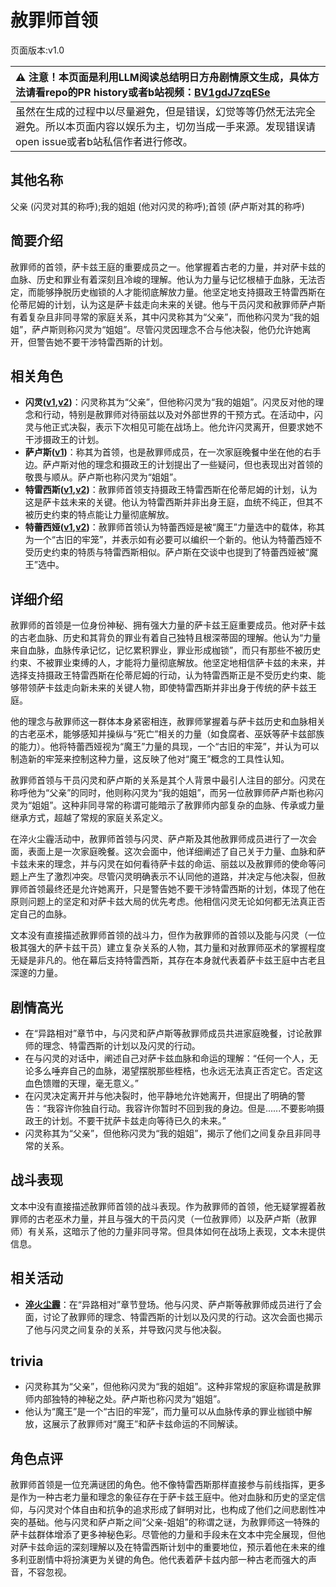 # 赦罪师首领
页面版本:v1.0
 

| :warning: 注意！本页面是利用LLM阅读总结明日方舟剧情原文生成，具体方法请看repo的PR history或者b站视频：[BV1gdJ7zqESe](https://www.bilibili.com/video/BV1gdJ7zqESe/)         |
|:----------------------------|
| 虽然在生成的过程中以尽量避免，但是错误，幻觉等等仍然无法完全避免。所以本页面内容以娱乐为主，切勿当成一手来源。发现错误请open issue或者b站私信作者进行修改。|



## 其他名称
父亲 (闪灵对其的称呼);我的姐姐 (他对闪灵的称呼);首领 (萨卢斯对其的称呼)
## 简要介绍
赦罪师的首领，萨卡兹王庭的重要成员之一。他掌握着古老的力量，并对萨卡兹的血脉、历史和罪业有着深刻且冷峻的理解。他认为力量与记忆根植于血脉，无法否定，而能够挣脱历史枷锁的人才能彻底解放力量。他坚定地支持摄政王特雷西斯在伦蒂尼姆的计划，认为这是萨卡兹走向未来的关键。他与干员闪灵和赦罪师萨卢斯有着复杂且非同寻常的家庭关系，其中闪灵称其为“父亲”，而他称闪灵为“我的姐姐”，萨卢斯则称闪灵为“姐姐”。尽管闪灵因理念不合与他决裂，他仍允许她离开，但警告她不要干涉特雷西斯的计划。
## 相关角色
-   **闪灵([v1](char_147_shining.md),[v2](../char_v3/char_147_shining.md))**：闪灵称其为“父亲”，但他称闪灵为“我的姐姐”。闪灵反对他的理念和行动，特别是赦罪师对待丽兹以及对外部世界的干预方式。在活动中，闪灵与他正式决裂，表示下次相见可能在战场上。他允许闪灵离开，但要求她不干涉摄政王的计划。
-   **萨卢斯([v1](extended_char_sa_lu_si.md))**：称其为首领，也是赦罪师成员，在一次家庭晚餐中坐在他的右手边。萨卢斯对他的理念和摄政王的计划提出了一些疑问，但也表现出对首领的敬畏与顺从。萨卢斯也称闪灵为“姐姐”。
-   **特雷西斯([v1](extended_char_te_lei_xi_si.md),[v2](../char_v3/extended_char_te_lei_xi_si.md))**：赦罪师首领支持摄政王特雷西斯在伦蒂尼姆的计划，认为这是萨卡兹未来的关键。他认为特雷西斯并非出身王庭，血统不纯正，但其不被历史约束的特点能让力量彻底解放。
-   **特蕾西娅([v1](extended_char_te_lei_xi_ya.md),[v2](../char_v3/extended_char_te_lei_xi_ya.md))**：赦罪师首领认为特蕾西娅是被“魔王”力量选中的载体，称其为一个“古旧的牢笼”，并表示如有必要可以编织一个新的。他认为特蕾西娅不受历史约束的特质与特雷西斯相似。萨卢斯在交谈中也提到了特蕾西娅被“魔王”选中。
## 详细介绍
赦罪师的首领是一位身份神秘、拥有强大力量的萨卡兹王庭重要成员。他对萨卡兹的古老血脉、历史和其背负的罪业有着自己独特且根深蒂固的理解。他认为“力量来自血脉，血脉传承记忆，记忆累积罪业，罪业形成枷锁”，而只有那些不被历史约束、不被罪业束缚的人，才能将力量彻底解放。他坚定地相信萨卡兹的未来，并选择支持摄政王特雷西斯在伦蒂尼姆的行动，认为特雷西斯正是不受历史约束、能够带领萨卡兹走向新未来的关键人物，即使特雷西斯并非出身于传统的萨卡兹王庭。

他的理念与赦罪师这一群体本身紧密相连，赦罪师掌握着与萨卡兹历史和血脉相关的古老巫术，能够感知并操纵与“死亡”相关的力量（如食腐者、巫妖等萨卡兹部族的能力）。他将特蕾西娅视为“魔王”力量的具现，一个“古旧的牢笼”，并认为可以制造新的牢笼来控制这种力量，这反映了他对“魔王”概念的工具性认知。

赦罪师首领与干员闪灵和萨卢斯的关系是其个人背景中最引人注目的部分。闪灵在称呼他为“父亲”的同时，他则称闪灵为“我的姐姐”，而另一位赦罪师萨卢斯也称闪灵为“姐姐”。这种非同寻常的称谓可能暗示了赦罪师内部复杂的血脉、传承或力量继承方式，超越了常规的家庭关系定义。

在淬火尘霾活动中，赦罪师首领与闪灵、萨卢斯及其他赦罪师成员进行了一次会面，表面上是一次家庭晚餐。这次会面中，他详细阐述了自己关于力量、血脉和萨卡兹未来的理念，并与闪灵在如何看待萨卡兹的命运、丽兹以及赦罪师的使命等问题上产生了激烈冲突。尽管闪灵明确表示不认同他的道路，并决定与他决裂，但赦罪师首领最终还是允许她离开，只是警告她不要干涉特雷西斯的计划，体现了他在原则问题上的坚定和对萨卡兹大局的优先考虑。他相信闪灵无论如何都无法真正否定自己的血脉。

文本没有直接描述赦罪师首领的战斗力，但作为赦罪师的首领以及能与闪灵（一位极其强大的萨卡兹干员）建立复杂关系的人物，其力量和对赦罪师巫术的掌握程度无疑是非凡的。他在幕后支持特雷西斯，其存在本身就代表着萨卡兹王庭中古老且深邃的力量。
## 剧情高光
*   在“异路相对”章节中，与闪灵和萨卢斯等赦罪师成员共进家庭晚餐，讨论赦罪师的理念、特雷西斯的计划以及闪灵的行动。
*   在与闪灵的对话中，阐述自己对萨卡兹血脉和命运的理解：“任何一个人，无论多么唾弃自己的血脉，渴望摆脱那些桎梏，也永远无法真正否定它。否定这血色馈赠的天理，毫无意义。”
*   在闪灵决定离开并与他决裂时，他平静地允许她离开，但提出了明确的警告：“我容许你独自行动。我容许你暂时不回到我的身边。但是......不要影响摄政王的计划。不要干扰萨卡兹走向等待已久的未来。”
*   闪灵称其为“父亲”，但他称闪灵为“我的姐姐”，揭示了他们之间复杂且非同寻常的关系。
## 战斗表现
文本中没有直接描述赦罪师首领的战斗表现。作为赦罪师的首领，他无疑掌握着赦罪师的古老巫术力量，并且与强大的干员闪灵（一位赦罪师）以及萨卢斯（赦罪师）有关系，这暗示了他的力量非同寻常。但具体如何在战场上表现，文本未提供信息。
## 相关活动
-   **[淬火尘霾](../stories/main_11.md)**：在“异路相对”章节登场。他与闪灵、萨卢斯等赦罪师成员进行了会面，讨论了赦罪师的理念、特雷西斯的计划以及闪灵的行动。这次会面也揭示了他与闪灵之间复杂的关系，并导致闪灵与他决裂。
## trivia
*   闪灵称其为“父亲”，但他称闪灵为“我的姐姐”。这种非常规的家庭称谓是赦罪师内部独特的神秘之处。萨卢斯也称闪灵为“姐姐”。
*   他认为“魔王”是一个“古旧的牢笼”，而力量可以从血脉传承的罪业枷锁中解放，这展示了赦罪师对“魔王”和萨卡兹命运的不同解读。
## 角色点评
赦罪师首领是一位充满谜团的角色。他不像特雷西斯那样直接参与前线指挥，更多是作为一种古老力量和理念的象征存在于萨卡兹王庭中。他对血脉和历史的坚定信仰，与闪灵对个体自由和抗争的追求形成了鲜明对比，也构成了他们之间悲剧性冲突的基础。他与闪灵和萨卢斯之间“父亲-姐姐”的称谓之谜，为赦罪师这一特殊的萨卡兹群体增添了更多神秘色彩。尽管他的力量和手段未在文本中完全展现，但他对萨卡兹命运的深刻理解以及在特雷西斯计划中的重要地位，预示着他在未来的维多利亚剧情中将扮演更为关键的角色。他代表着萨卡兹内部一种古老而强大的声音，不容忽视。